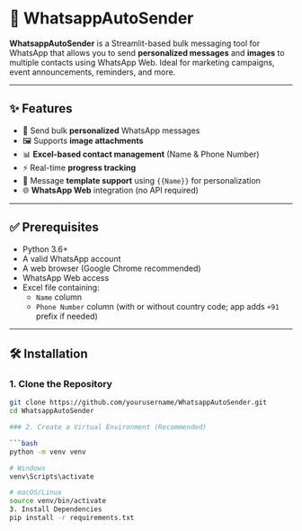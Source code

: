 # 📲 WhatsappAutoSender

**WhatsappAutoSender** is a Streamlit-based bulk messaging tool for WhatsApp that allows you to send **personalized messages** and **images** to multiple contacts using WhatsApp Web. Ideal for marketing campaigns, event announcements, reminders, and more.

---

## ✨ Features

- 🔁 Send bulk **personalized** WhatsApp messages
- 🖼️ Supports **image attachments**
- 📊 **Excel-based contact management** (Name & Phone Number)
- ⚡ Real-time **progress tracking**
- 🧩 Message **template support** using `{{Name}}` for personalization
- 🌐 **WhatsApp Web** integration (no API required)

---

## ✅ Prerequisites

- Python 3.6+
- A valid WhatsApp account
- A web browser (Google Chrome recommended)
- WhatsApp Web access
- Excel file containing:
  - `Name` column
  - `Phone Number` column (with or without country code; app adds `+91` prefix if needed)

---

## 🛠️ Installation

### 1. Clone the Repository

````bash
git clone https://github.com/yourusername/WhatsappAutoSender.git
cd WhatsappAutoSender

### 2. Create a Virtual Environment (Recommended)

```bash
python -m venv venv

# Windows
venv\Scripts\activate

# macOS/Linux
source venv/bin/activate
3. Install Dependencies
pip install -r requirements.txt
````
